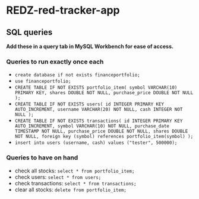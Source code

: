 # REDZ-red-tracker-app
## SQL queries
**Add these in a query tab in MySQL Workbench for ease of access.**
### Queries to run exactly once each
- `create database if not exists financeportfolio;`
- `use financeportfolio;`
- `CREATE TABLE IF NOT EXISTS portfolio_item(
    symbol VARCHAR(10) PRIMARY KEY,
    shares DOUBLE NOT NULL,
    purchase_price DOUBLE NOT NULL
);`
- `CREATE TABLE IF NOT EXISTS users(
    id INTEGER PRIMARY KEY AUTO_INCREMENT,
    username VARCHAR(20) NOT NULL,
    cash INTEGER NOT NULL
);`
- `CREATE TABLE IF NOT EXISTS transactions(
	id INTEGER PRIMARY KEY AUTO_INCREMENT,
    symbol VARCHAR(10) NOT NULL,
    purchase_date TIMESTAMP NOT NULL,
    purchase_price DOUBLE NOT NULL,
    shares DOUBLE NOT NULL,
    foreign key (symbol) references portfolio_item(symbol)
);`
- `insert into users (username, cash) values ("tester", 500000);`

### Queries to have on hand
- check all stocks: `select * from portfolio_item;`
- check users: `select * from users;`
- check transactions: `select * from transactions;`
- clear all stocks: `delete from portfolio_item;`
